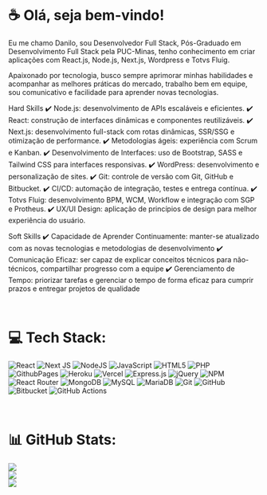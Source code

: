 # ☕ Olá, seja bem-vindo! 

Eu me chamo Danilo, sou Desenvolvedor Full Stack, Pós-Graduado em Desenvolvimento Full Stack pela PUC-Minas, tenho conhecimento em criar aplicações com React.js, Node.js, Next.js, Wordpress e Totvs Fluig.

Apaixonado por tecnologia, busco sempre aprimorar minhas habilidades e acompanhar as melhores práticas do mercado, trabalho bem em equipe, sou comunicativo e facilidade para aprender novas tecnologias.

Hard Skills
✔️ Node.js: desenvolvimento de APIs escaláveis e eficientes.
✔️ React: construção de interfaces dinâmicas e componentes reutilizáveis.
✔️ Next.js: desenvolvimento full-stack com rotas dinâmicas, SSR/SSG e otimização de performance.
✔️ Metodologias ágeis: experiência com Scrum e Kanban.
✔️ Desenvolvimento de Interfaces: uso de Bootstrap, SASS e Tailwind CSS para interfaces responsivas.
✔️ WordPress: desenvolvimento e personalização de sites.
✔️ Git: controle de versão com Git, GitHub e Bitbucket.
✔️ CI/CD: automação de integração, testes e entrega contínua.
✔️ Totvs Fluig: desenvolvimento BPM, WCM, Workflow e integração com SGP e Protheus.
✔️ UX/UI Design: aplicação de princípios de design para melhor experiência do usuário.


Soft Skills
✔️ Capacidade de Aprender Continuamente: manter-se atualizado com as novas tecnologias e metodologias de desenvolvimento
✔️ Comunicação Eficaz: ser capaz de explicar conceitos técnicos para não-técnicos, compartilhar progresso com a equipe
✔️ Gerenciamento de Tempo: priorizar tarefas e gerenciar o tempo de forma eficaz para cumprir prazos e entregar projetos de qualidade

</br>

# 💻 Tech Stack:
![React](https://img.shields.io/badge/react-%2320232a.svg?style=for-the-badge&logo=react&logoColor=%2361DAFB) ![Next JS](https://img.shields.io/badge/Next-black?style=for-the-badge&logo=next.js&logoColor=white) ![NodeJS](https://img.shields.io/badge/node.js-6DA55F?style=for-the-badge&logo=node.js&logoColor=white) ![JavaScript](https://img.shields.io/badge/javascript-%23323330.svg?style=for-the-badge&logo=javascript&logoColor=%23F7DF1E) ![HTML5](https://img.shields.io/badge/html5-%23E34F26.svg?style=for-the-badge&logo=html5&logoColor=white) ![PHP](https://img.shields.io/badge/php-%23777BB4.svg?style=for-the-badge&logo=php&logoColor=white) ![GithubPages](https://img.shields.io/badge/github%20pages-121013?style=for-the-badge&logo=github&logoColor=white) ![Heroku](https://img.shields.io/badge/heroku-%23430098.svg?style=for-the-badge&logo=heroku&logoColor=white) ![Vercel](https://img.shields.io/badge/vercel-%23000000.svg?style=for-the-badge&logo=vercel&logoColor=white) ![Express.js](https://img.shields.io/badge/express.js-%23404d59.svg?style=for-the-badge&logo=express&logoColor=%2361DAFB) ![jQuery](https://img.shields.io/badge/jquery-%230769AD.svg?style=for-the-badge&logo=jquery&logoColor=white) ![NPM](https://img.shields.io/badge/NPM-%23CB3837.svg?style=for-the-badge&logo=npm&logoColor=white)   ![React Router](https://img.shields.io/badge/React_Router-CA4245?style=for-the-badge&logo=react-router&logoColor=white) ![MongoDB](https://img.shields.io/badge/MongoDB-%234ea94b.svg?style=for-the-badge&logo=mongodb&logoColor=white) ![MySQL](https://img.shields.io/badge/mysql-4479A1.svg?style=for-the-badge&logo=mysql&logoColor=white) ![MariaDB](https://img.shields.io/badge/MariaDB-003545?style=for-the-badge&logo=mariadb&logoColor=white) ![Git](https://img.shields.io/badge/git-%23F05033.svg?style=for-the-badge&logo=git&logoColor=white) ![GitHub](https://img.shields.io/badge/github-%23121011.svg?style=for-the-badge&logo=github&logoColor=white) ![Bitbucket](https://img.shields.io/badge/bitbucket-%230047B3.svg?style=for-the-badge&logo=bitbucket&logoColor=white) ![GitHub Actions](https://img.shields.io/badge/github%20actions-%232671E5.svg?style=for-the-badge&logo=githubactions&logoColor=white)

</br>

# 📊 GitHub Stats:
![](https://github-readme-stats.vercel.app/api?username=daniloaugusto9101&theme=dark&hide_border=false&include_all_commits=false&count_private=false)<br/>
![](https://github-readme-streak-stats.herokuapp.com/?user=daniloaugusto9101&theme=dark&hide_border=false)<br/>
![](https://github-readme-stats.vercel.app/api/top-langs/?username=daniloaugusto9101&theme=dark&hide_border=false&include_all_commits=false&count_private=false&layout=compact)
